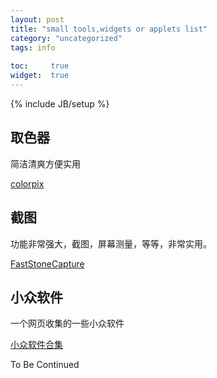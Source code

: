 ```yaml
---
layout: post
title: "small tools,widgets or applets list"
category: "uncategorized"
tags: info
 
toc:     true
widget:  true
---
```

{% include JB/setup %}
 
## 取色器
简洁清爽方便实用

[colorpix](http://www.colorschemer.com/colorpix_info.php)

## 截图
功能非常强大，截图，屏幕测量，等等，非常实用。

[FastStoneCapture](http://www.faststone.org/index.htm)

## 小众软件
一个网页收集的一些小众软件

[小众软件合集](http://love.appinn.com/)

To Be Continued

<!--end_excerpt-->
